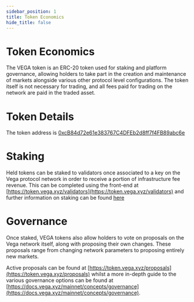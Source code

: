 ```yaml
---
sidebar_position: 1
title: Token Economics
hide_title: false
---
```


# Token Economics

The VEGA token is an ERC-20 token used for staking and platform governance, allowing holders to take part in the creation and maintenance of markets alongside various other protocol level configurations. The token itself is not necessary for trading, and all fees paid for trading on the network are paid in the traded asset.

# Token Details

The token address is [0xcB84d72e61e383767C4DFEb2d8ff7f4FB89abc6e](https://etherscan.io/address/0xcB84d72e61e383767C4DFEb2d8ff7f4FB89abc6e) 

# Staking

Held tokens can be staked to validators once associated to a key on the Vega protocol network in order to receive a portion of infrastructure fee revenue. This can be completed using the front-end at [https://token.vega.xyz/validators](https://token.vega.xyz/validators) and further information on staking can be found [here](https://docs.vega.xyz/mainnet/concepts/vega-chain/proof-of-stake)

# Governance

Once staked, VEGA tokens also allow holders to vote on proposals on the Vega network itself, along with proposing their own changes. These proposals range from changing network parameters to proposing entirely new markets. 

Active proposals can be found at [https://token.vega.xyz/proposals](https://token.vega.xyz/proposals) whilst a more in-depth guide to the various governance options can be found at [https://docs.vega.xyz/mainnet/concepts/governance](https://docs.vega.xyz/mainnet/concepts/governance).